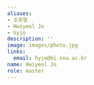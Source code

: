 ```yaml
---
aliases:
- 조휘열
- Hwiyeol Jo
- hyjo
description: ''
image: images/photo.jpg
links:
  email: hyjo@bi.snu.ac.kr
name: Hwiyeol Jo
role: master
---
```

